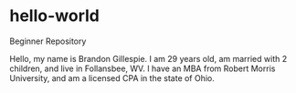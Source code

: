# hello-world
Beginner Repository

Hello, my name is Brandon Gillespie. I am 29 years old, am married with 2 children, and live in Follansbee, WV. 
I have an MBA from Robert Morris University, and am a licensed CPA in the state of Ohio.
